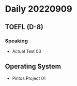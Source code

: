 Daily 20220909
===

## TOEFL (D-8)
### Speaking
- Actual Test 03

## Operating System
- Pintos Project 01
